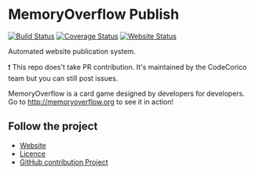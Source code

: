 # MemoryOverflow Publish

[![Build Status](https://travis-ci.org/CodeCorico/MemoryOverflow-publish.svg)](https://travis-ci.org/CodeCorico/MemoryOverflow-publish)
[![Coverage Status](https://img.shields.io/coveralls/CodeCorico/MemoryOverflow-publish.svg)](https://coveralls.io/r/CodeCorico/MemoryOverflow-publish)
[![Website Status](http://publish.memoryoverflow.org/status.svg)](https://github.com/CodeCorico/MemoryOverflow-website)

Automated website publication system.

:exclamation: This repo does't take PR contribution. It's maintained by the CodeCorico team but you can still post issues.

MemoryOverflow is a card game designed by developers for developers. Go to http://memoryoverflow.org to see it in action!

## Follow the project

* [Website](http://memoryoverflow.org)
* [Licence](https://github.com/CodeCorico/MemoryOverflow-website/blob/master/LICENSE)
* [GitHub contribution Project](https://github.com/CodeCorico/MemoryOverflow)
